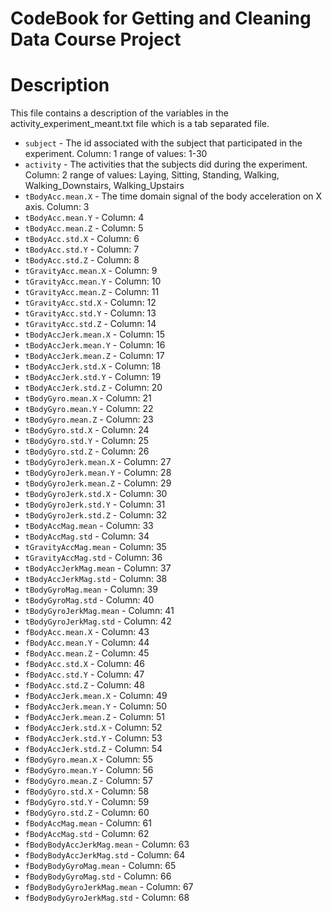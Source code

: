 CodeBook for Getting and Cleaning Data Course Project
======================================

Description
======================================
This file contains a description of the variables in the activity_experiment_meant.txt file which is a tab separated file.

* `subject` - The id associated with the subject that participated in the experiment.
  Column: 1
  range of values: 1-30
* `activity` - The activities that the subjects did during the experiment.
  Column: 2
  range of values: Laying, Sitting, Standing, Walking, Walking_Downstairs, Walking_Upstairs
* `tBodyAcc.mean.X` - The time domain signal of the body acceleration on X axis.
Column: 3
* `tBodyAcc.mean.Y` - 
Column: 4
* `tBodyAcc.mean.Z` - 
Column: 5
* `tBodyAcc.std.X` - 
Column: 6
* `tBodyAcc.std.Y` - 
Column: 7
* `tBodyAcc.std.Z` - 
Column: 8
* `tGravityAcc.mean.X` - 
Column: 9
* `tGravityAcc.mean.Y` - 
Column: 10
* `tGravityAcc.mean.Z` - 
Column: 11
* `tGravityAcc.std.X` - 
Column: 12
* `tGravityAcc.std.Y` - 
Column: 13
* `tGravityAcc.std.Z` - 
Column: 14
* `tBodyAccJerk.mean.X` - 
Column: 15
* `tBodyAccJerk.mean.Y` - 
Column: 16
* `tBodyAccJerk.mean.Z` - 
Column: 17
* `tBodyAccJerk.std.X` - 
Column: 18
* `tBodyAccJerk.std.Y` - 
Column: 19
* `tBodyAccJerk.std.Z` - 
Column: 20
* `tBodyGyro.mean.X` - 
Column: 21
* `tBodyGyro.mean.Y` - 
Column: 22
* `tBodyGyro.mean.Z` - 
Column: 23
* `tBodyGyro.std.X` - 
Column: 24
* `tBodyGyro.std.Y` - 
Column: 25
* `tBodyGyro.std.Z` - 
Column: 26
* `tBodyGyroJerk.mean.X` - 
Column: 27
* `tBodyGyroJerk.mean.Y` - 
Column: 28
* `tBodyGyroJerk.mean.Z` - 
Column: 29
* `tBodyGyroJerk.std.X` - 
Column: 30
* `tBodyGyroJerk.std.Y` - 
Column: 31
* `tBodyGyroJerk.std.Z` - 
Column: 32
* `tBodyAccMag.mean` - 
Column: 33
* `tBodyAccMag.std` - 
Column: 34
* `tGravityAccMag.mean` - 
Column: 35
* `tGravityAccMag.std` - 
Column: 36
* `tBodyAccJerkMag.mean` - 
Column: 37
* `tBodyAccJerkMag.std` - 
Column: 38
* `tBodyGyroMag.mean` - 
Column: 39
* `tBodyGyroMag.std` - 
Column: 40
* `tBodyGyroJerkMag.mean` - 
Column: 41
* `tBodyGyroJerkMag.std` - 
Column: 42
* `fBodyAcc.mean.X` - 
Column: 43
* `fBodyAcc.mean.Y` - 
Column: 44
* `fBodyAcc.mean.Z` - 
Column: 45
* `fBodyAcc.std.X` - 
Column: 46
* `fBodyAcc.std.Y` - 
Column: 47
* `fBodyAcc.std.Z` - 
Column: 48
* `fBodyAccJerk.mean.X` - 
Column: 49
* `fBodyAccJerk.mean.Y` - 
Column: 50
* `fBodyAccJerk.mean.Z` - 
Column: 51
* `fBodyAccJerk.std.X` - 
Column: 52
* `fBodyAccJerk.std.Y` - 
Column: 53
* `fBodyAccJerk.std.Z` - 
Column: 54
* `fBodyGyro.mean.X` - 
Column: 55
* `fBodyGyro.mean.Y` - 
Column: 56
* `fBodyGyro.mean.Z` - 
Column: 57
* `fBodyGyro.std.X` - 
Column: 58
* `fBodyGyro.std.Y` - 
Column: 59
* `fBodyGyro.std.Z` - 
Column: 60
* `fBodyAccMag.mean` - 
Column: 61
* `fBodyAccMag.std` - 
Column: 62
* `fBodyBodyAccJerkMag.mean` - 
Column: 63
* `fBodyBodyAccJerkMag.std` - 
Column: 64
* `fBodyBodyGyroMag.mean` - 
Column: 65
* `fBodyBodyGyroMag.std` - 
Column: 66
* `fBodyBodyGyroJerkMag.mean` - 
Column: 67
* `fBodyBodyGyroJerkMag.std` - 
Column: 68
